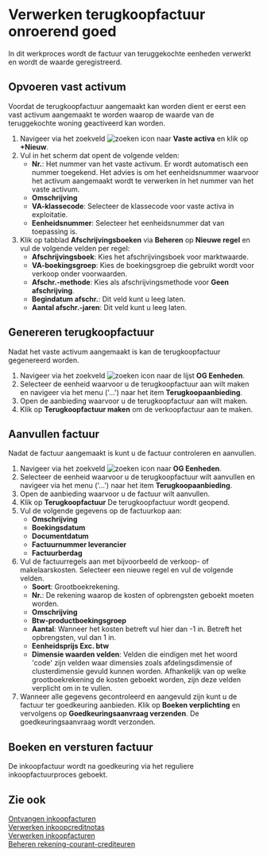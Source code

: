 # Verwerken terugkoopfactuur onroerend goed

In dit werkproces wordt de factuur van teruggekochte eenheden verwerkt en wordt de waarde geregistreerd.

## Opvoeren vast activum

Voordat de terugkoopfactuur aangemaakt kan worden dient er eerst een vast activum aangemaakt te worden waarop de waarde van de teruggekochte woning geactiveerd kan worden. 

1. Navigeer via het zoekveld ![zoeken icon](/assets/images/zoeken.png "zoeken icon") naar **Vaste activa** en klik op **+Nieuw**. 
2. Vul in het scherm dat opent de volgende velden:
	- **Nr.**: Het nummer van het vaste activum. Er wordt automatisch een nummer toegekend. Het advies is om het eenheidsnummer waarvoor het activum aangemaakt wordt te verwerken in het nummer van het vaste activum. 
	- **Omschrijving**
	- **VA-klassecode**: Selecteer de klassecode voor vaste activa in exploitatie.
	- **Eenheidsnummer**: Selecteer het eenheidsnummer dat van toepassing is. 
3. Klik op tabblad **Afschrijvingsboeken** via **Beheren** op **Nieuwe regel** en vul de volgende velden per regel:
	- **Afschrijvingsboek**: Kies het afschrijvingsboek voor marktwaarde.
	- **VA-boekingsgroep**: Kies de boekingsgroep die gebruikt wordt voor verkoop onder voorwaarden.
	- **Afschr.-methode**: Kies als afschrijvingsmethode voor **Geen afschrijving**.
	- **Begindatum afschr.**: Dit veld kunt u leeg laten.
	- **Aantal afschr.-jaren**: Dit veld kunt u leeg laten.

## Genereren terugkoopfactuur

Nadat het vaste activum aangemaakt is kan de terugkoopfactuur gegenereerd worden. 

1. Navigeer via het zoekveld ![zoeken icon](/assets/images/zoeken.png "zoeken icon") naar de lijst **OG Eenheden**.
2. Selecteer de eenheid waarvoor u de terugkoopfactuur aan wilt maken en navigeer via het menu ('...') naar het item **Terugkoopaanbieding**. 
3. Open de aanbieding waarvoor u de terugkoopfactuur aan wilt maken. 
4. Klik op **Terugkoopfactuur maken** om de verkoopfactuur aan te maken. 

## Aanvullen factuur 

Nadat de factuur aangemaakt is kunt u de factuur controleren en aanvullen. 

1. Navigeer via het zoekveld ![zoeken icon](/assets/images/zoeken.png "zoeken icon") naar **OG Eenheden**. 
2. Selecteer de eenheid waarvoor u de terugkoopfactuur wilt aanvullen en navigeer via het menu ('...') naar het item **Terugkoopaanbieding**. 
3. Open de aanbieding waarvoor u de factuur wilt aanvullen.
4. Klik op **Terugkoopfactuur** De terugkoopfactuur wordt geopend. 
5. Vul de volgende gegevens op de factuurkop aan:
	- **Omschrijving**
	- **Boekingsdatum**
	- **Documentdatum**
	- **Factuurnummer leverancier**
	- **Factuurberdag**
6. Vul de factuurregels aan met bijvoorbeeld de verkoop- of makelaarskosten. Selecteer een nieuwe regel en vul de volgende velden. 
	- **Soort**: Grootboekrekening.
	- **Nr.**: De rekening waarop de kosten of opbrengsten geboekt moeten worden.
	- **Omschrijving**
	- **Btw-productboekingsgroep**
	- **Aantal**: Wanneer het kosten betreft vul hier dan -1 in. Betreft het opbrengsten, vul dan 1 in.
	- **Eenheidsprijs Exc. btw**
	- **Dimensie waarden velden**: Velden die eindigen met het woord 'code' zijn velden waar dimensies zoals afdelingsdimensie of clusterdimensie gevuld kunnen worden. Afhankelijk van op welke grootboekrekening de kosten geboekt worden, zijn deze velden verplicht om in te vullen.  
7. Wanneer alle gegevens gecontroleerd en aangevuld zijn kunt u de factuur ter goedkeuring aanbieden. Klik op **Boeken verplichting** en vervolgens op **Goedkeuringsaanvraag verzenden**. De goedkeuringsaanvraag wordt verzonden. 

## Boeken en versturen factuur 

De inkoopfactuur wordt na goedkeuring via het reguliere inkoopfactuurproces geboekt. 

## Zie ook

[Ontvangen inkoopfacturen](../ontvangen-inkoopfacturen/)  
[Verwerken inkoopcreditnotas](../verwerken-inkoopcreditnotas/)  
[Verwerken inkoopfacturen](../verwerken-inkoopfacturen/)  
[Beheren rekening-courant-crediteuren](../beheren-rekening-courant-crediteuren/)  

